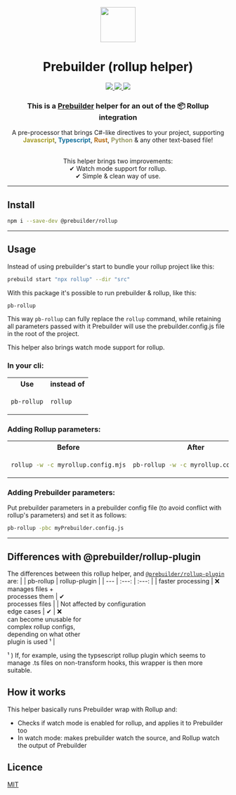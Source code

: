 <p style="text-align:center" align="center">
    <a href="https://prebuilder.anfadev.com/"><img width=80 src="https://prebuilder.anfadev.com/images/prebuilder-logo.svg"></img></a>
</p>

<h1 style="text-align:center" align="center">Prebuilder (rollup helper)</h1>

<p style="text-align:center" align="center">
    <a href="https://www.npmjs.com/package/@prebuilder/rollup" alt="Npm version">
        <img src="https://img.shields.io/npm/v/@prebuilder/rollup">
    </a>
    <a href="https://www.npmjs.com/package/@prebuilder/rollup" alt="Size">
        <img src="https://img.shields.io/github/languages/code-size/prebuilderjs/rollup">
    </a>
    <a href="https://github.com/prebuilderjs/rollup" alt="Licence">
        <img src="https://img.shields.io/github/license/prebuilderjs/rollup">
    </a>
</p>

<h3 style="text-align:center" align="center">This is a <a href="https://github.com/prebuilderjs/prebuilder">Prebuilder</a> helper for an out of the 📦 Rollup integration</h3>
<p style="text-align:center" align="center">
A pre-processor that brings C#-like directives to your project, supporting<br><span style="color: #a59b28; font-weight:bold">Javascript</span>, <span style="color: #126f9b; font-weight:bold">Typescript</span>, <span style="color: #b3690f; font-weight:bold">Rust</span>, <span style="color: #969762; font-weight:bold">Python</span> & any other text-based file!
<br><br>
<p style="text-align:center" align="center">
This helper brings two improvements:<br>
✔ Watch mode support for rollup.<br>
✔ Simple & clean way of use.
</p>

</p>

---

## Install

```sh
npm i --save-dev @prebuilder/rollup
```

---

## Usage

Instead of using prebuilder's start to bundle your rollup project like this:
```sh
prebuild start "npx rollup" --dir "src"
```

With this package it's possible to run prebuilder & rollup, like this:
```sh
pb-rollup
```

This way `pb-rollup` can fully replace the `rollup` command, while retaining all parameters passed with it
Prebuilder will use the prebuilder.config.js file in the root of the project.

This helper also brings watch mode support for rollup.

### In your cli:
<table>
    <tr>
        <th>Use</th>
        <th>instead of</th>
    </tr>
    <tr>
<td>

```sh
pb-rollup
```
<!-- these need to no be indented -->
</td>
<td>

```sh
rollup
```

</td>
    </tr>
</table>

### Adding Rollup parameters:
<table>
    <tr>
        <th>Before</th>
        <th>After</th>
    </tr>
    <tr>
<td>

```sh
rollup -w -c myrollup.config.mjs
```
<!-- these need to no be indented -->
</td>
<td>

```sh
pb-rollup -w -c myrollup.config.mjs
```

</td>
    </tr>
</table>

### Adding Prebuilder parameters:
Put prebuilder parameters in a prebuilder config file (to avoid conflict with rollup's parameters)
and set it as follows:
```sh
pb-rollup -pbc myPrebuilder.config.js
```

---

## Differences with @prebuilder/rollup-plugin
The differences between this rollup helper, and [`@prebuilder/rollup-plugin`](https://github.com/prebuilderjs/rollup-plugin) are:
|                                             |        pb-rollup                |   rollup-plugin                |
|    ---                                      |          :---:                  |      :---:                     |
| faster processing                           | ❌<br>manages files +<br>processes them | ✔ <br>processes files |
| Not affected by configuration<br>edge cases | ✔  | ❌<br>can become unusable for<br> complex rollup configs,<br> depending on what other<br> plugin is used ¹ |

¹ ) If, for example, using the typsescript rollup plugin which seems to manage .ts files on non-transform hooks, this wrapper is then more suitable.

## How it works

This helper basically runs Prebuilder wrap with Rollup and:
- Checks if watch mode is enabled for rollup, and applies it to Prebuilder too
- In watch mode: makes prebuilder watch the source, and Rollup watch the output of Prebuilder

## Licence

[MIT](https://github.com/prebuilderjs/prebuilder/blob/main/README.md)